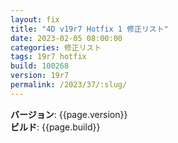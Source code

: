 ```yaml
---
layout: fix
title: "4D v19r7 Hotfix 1 修正リスト"
date: 2023-02-05 08:00:00
categories: 修正リスト
tags: 19r7 hotfix
build: 100268
version: 19r7
permalink: /2023/37/:slug/
---
```


**バージョン**: {{page.version}}  
**ビルド**: {{page.build}} 
